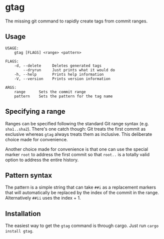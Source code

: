 # gtag

The missing git command to rapidly create tags from commit ranges.

## Usage

```
USAGE:
	gtag [FLAGS] <range> <pattern>

FLAGS:
    -d, --delete     Deletes generated tags
        --dryrun     Just prints what it would do
    -h, --help       Prints help information
    -V, --version    Prints version information

ARGS:
    range      Sets the commit range
    pattern    Sets the pattern for the tag name
```

## Specifying a range

Ranges can be specified following the standard Git range syntax (e.g. `sha1..sha2`).
There's one catch though: Git treats the first commit as exclusive whereas `gtag`
always treats them as inclusive. This deliberate choice made for convenience.

Another choice made for convenience is that one can use the special marker `root` to
address the first commit so that `root..` is a totally valid option to address the entire
history.

## Pattern syntax

The pattern is a simple string that can take `##i` as a replacement markers that
will automatically be replaced by the index of the commit in the range. Alternatively
`##ii` uses the index + 1.

## Installation

The easiest way to get the `gtag` command is through cargo. Just run `cargo install gtag`.
